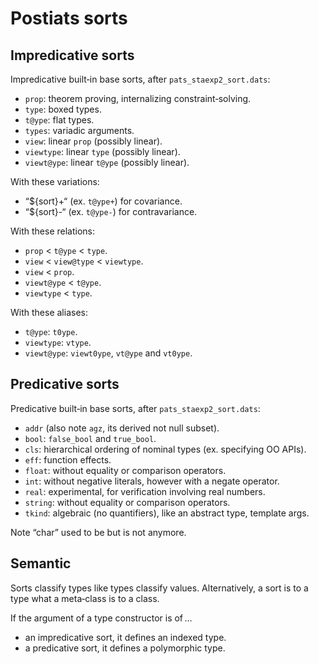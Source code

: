 Postiats sorts
==============================================================================

Impredicative sorts
------------------------------------------------------------------------------

Impredicative built‑in base sorts, after `pats_staexp2_sort.dats`:

  * `prop`: theorem proving, internalizing constraint‑solving.
  * `type`: boxed types.
  * `t@ype`: flat types.
  * `types`: variadic arguments.
  * `view`: linear `prop` (possibly linear).
  * `viewtype`: linear `type` (possibly linear).
  * `viewt@ype`: linear `t@ype` (possibly linear).


With these variations:

  * “${sort}+“ (ex. `t@ype+`) for covariance.
  * “${sort}-“ (ex. `t@ype-`) for contravariance.


With these relations:

  * `prop` < `t@ype` < `type`.
  * `view` < `view@type` < `viewtype`.
  * `view` < `prop`.
  * `viewt@ype` < `t@ype`.
  * `viewtype` < `type`.


With these aliases:

  * `t@ype`: `t0ype`.
  * `viewtype`: `vtype`.
  * `viewt@ype`: `viewt0ype`, `vt@ype` and `vt0ype`.


Predicative sorts
------------------------------------------------------------------------------

Predicative built‑in base sorts, after `pats_staexp2_sort.dats`:

  * `addr` (also note `agz`, its derived not null subset).
  * `bool`: `false_bool` and `true_bool`.
  * `cls`: hierarchical ordering of nominal types (ex. specifying OO APIs).
  * `eff`: function effects.
  * `float`: without equality or comparison operators.
  * `int`: without negative literals, however with a negate operator.
  * `real`: experimental, for verification involving real numbers.
  * `string`: without equality or comparison operators.
  * `tkind`: algebraic (no quantifiers), like an abstract type, template args.

Note “char” used to be but is not anymore.


Semantic
------------------------------------------------------------------------------

Sorts classify types like types classify values. Alternatively, a sort
is to a type what a meta‑class is to a class.

If the argument of a type constructor is of …

  * an impredicative sort, it defines an indexed type.
  * a predicative sort, it defines a polymorphic type.
